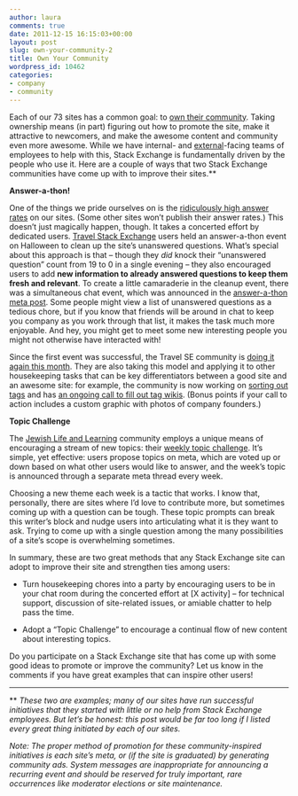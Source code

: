 ```yaml
---
author: laura
comments: true
date: 2011-12-15 16:15:03+00:00
layout: post
slug: own-your-community-2
title: Own Your Community
wordpress_id: 10462
categories:
- company
- community
---
```


Each of our 73 sites has a common goal: to [own their community](http://blog.stackoverflow.com/2010/07/the-7-essential-meta-questions-of-every-beta/). Taking ownership means (in part) figuring out how to promote the site, make it attractive to newcomers, and make the awesome content and community even more awesome. While we have internal- and [external](http://blog.stackoverflow.com/2011/09/welcome-chaos/)-facing teams of employees to help with this, Stack Exchange is fundamentally driven by the people who use it. Here are a couple of ways that two Stack Exchange communities have come up with to improve their sites.**

**Answer-a-thon!**

One of the things we pride ourselves on is the [ridiculously high answer rates](http://stackexchange.com/sites?sort=percentanswered) on our sites. (Some other sites won’t publish their answer rates.) This doesn’t just magically happen, though. It takes a concerted effort by dedicated users. [Travel Stack Exchange](http://travel.stackexchange.com) users held an answer-a-thon event on Halloween to clean up the site’s unanswered questions. What’s special about this approach is that – though they _did_ knock their “unanswered question” count from 19 to 0 in a single evening – they also encouraged users to add **new information to already answered questions to keep them fresh and relevant**. To create a little camaraderie in the cleanup event, there was a simultaneous chat event, which was announced in the [answer-a-thon meta post](http://meta.travel.stackexchange.com/questions/360/halloween-answer-a-thon). Some people might view a list of unanswered questions as a tedious chore, but if you know that friends will be around in chat to keep you company as you work through that list, it makes the task much more enjoyable. And hey, you might get to meet some new interesting people you might not otherwise have interacted with!

Since the first event was successful, the Travel SE community is [doing it again this month](http://meta.travel.stackexchange.com/questions/486/next-monthly-clean-up-day). They are also taking this model and applying it to other housekeeping tasks that can be key differentiators between a good site and an awesome site: for example, the community is now working on [sorting out tags](http://meta.travel.stackexchange.com/questions/442/event-sorting-out-tags-wiki-excerpts) and has [an ongoing call to fill out tag wikis](http://meta.travel.stackexchange.com/questions/468/attn-please-help-with-tag-descriptions-if-you-have-some-spare-time). (Bonus points if your call to action includes a custom graphic with photos of company founders.)

**Topic Challenge**

The [Jewish Life and Learning](http://judaism.stackexchange.com) community employs a unique means of encouraging a stream of new topics: their [weekly topic challenge](http://meta.judaism.stackexchange.com/questions/441/weekly-topic-challenge-call-for-proposals). It’s simple, yet effective: users propose topics on meta, which are voted up or down based on what other users would like to answer, and the week’s topic is announced through a separate meta thread every week.

Choosing a new theme each week is a tactic that works. I know that, personally, there are sites where I’d love to contribute more, but sometimes coming up with a question can be tough. These topic prompts can break this writer’s block and nudge users into articulating what it is they want to ask. Trying to come up with a single question among the many possibilities of a site’s scope is overwhelming sometimes.

In summary, these are two great methods that any Stack Exchange site can adopt to improve their site and strengthen ties among users:





  * Turn housekeeping chores into a party by encouraging users to be in your chat room during the concerted effort at [X activity] – for technical support, discussion of site-related issues, or amiable chatter to help pass the time.



  * Adopt a “Topic Challenge” to encourage a continual flow of new content about interesting topics.




Do you participate on a Stack Exchange site that has come up with some good ideas to promote or improve the community? Let us know in the comments if you have great examples that can inspire other users!



* * *



** _These two are examples; many of our sites have run successful initiatives that they started with little or no help from Stack Exchange employees. But let’s be honest: this post would be far too long if I listed every great thing initiated by each of our sites._

_Note: The proper method of promotion for these community-inspired initiatives is each site’s meta, or (if the site is graduated) by generating community ads. System messages are inappropriate for announcing a recurring event and should be reserved for truly important, rare occurrences like moderator elections or site maintenance._

